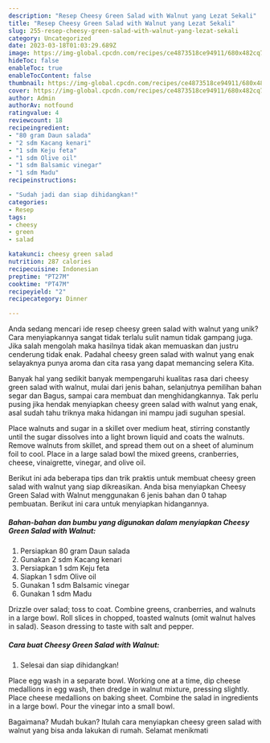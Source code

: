 ```yaml
---
description: "Resep Cheesy Green Salad with Walnut yang Lezat Sekali"
title: "Resep Cheesy Green Salad with Walnut yang Lezat Sekali"
slug: 255-resep-cheesy-green-salad-with-walnut-yang-lezat-sekali
category: Uncategorized
date: 2023-03-18T01:03:29.689Z
image: https://img-global.cpcdn.com/recipes/ce4873518ce94911/680x482cq70/cheesy-green-salad-with-walnut-foto-resep-utama.jpg
hideToc: false
enableToc: true
enableTocContent: false
thumbnail: https://img-global.cpcdn.com/recipes/ce4873518ce94911/680x482cq70/cheesy-green-salad-with-walnut-foto-resep-utama.jpg
cover: https://img-global.cpcdn.com/recipes/ce4873518ce94911/680x482cq70/cheesy-green-salad-with-walnut-foto-resep-utama.jpg
author: Admin
authorAv: notfound
ratingvalue: 4
reviewcount: 18
recipeingredient:
- "80 gram Daun salada"
- "2 sdm Kacang kenari"
- "1 sdm Keju feta"
- "1 sdm Olive oil"
- "1 sdm Balsamic vinegar"
- "1 sdm Madu"
recipeinstructions:

- "Sudah jadi dan siap dihidangkan!"
categories:
- Resep
tags:
- cheesy
- green
- salad

katakunci: cheesy green salad 
nutrition: 287 calories
recipecuisine: Indonesian
preptime: "PT27M"
cooktime: "PT47M"
recipeyield: "2"
recipecategory: Dinner

---
```





Anda sedang mencari ide resep cheesy green salad with walnut yang unik? Cara menyiapkannya sangat tidak terlalu sulit namun tidak gampang juga. Jika salah mengolah maka hasilnya tidak akan memuaskan dan justru cenderung tidak enak. Padahal cheesy green salad with walnut yang enak selayaknya punya aroma dan cita rasa yang dapat memancing selera Kita.





Banyak hal yang sedikit banyak mempengaruhi kualitas rasa dari cheesy green salad with walnut, mulai dari jenis bahan, selanjutnya pemilihan bahan segar dan Bagus, sampai cara membuat dan menghidangkannya. Tak perlu pusing jika hendak menyiapkan cheesy green salad with walnut yang enak,      asal sudah tahu triknya maka hidangan ini mampu jadi suguhan spesial.














Place walnuts and sugar in a skillet over medium heat, stirring constantly until the sugar dissolves into a light brown liquid and coats the walnuts. Remove walnuts from skillet, and spread them out on a sheet of aluminum foil to cool. Place in a large salad bowl the mixed greens, cranberries, cheese, vinaigrette, vinegar, and olive oil.






Berikut ini ada beberapa tips dan trik praktis untuk membuat cheesy green salad with walnut yang siap dikreasikan. Anda bisa menyiapkan Cheesy Green Salad with Walnut menggunakan 6 jenis bahan dan 0 tahap pembuatan. Berikut ini cara untuk menyiapkan hidangannya.

<!--inarticleads1-->

##### Bahan-bahan dan bumbu yang digunakan dalam menyiapkan Cheesy Green Salad with Walnut:

1. Persiapkan 80 gram Daun salada
1. Gunakan 2 sdm Kacang kenari
1. Persiapkan 1 sdm Keju feta
1. Siapkan 1 sdm Olive oil
1. Gunakan 1 sdm Balsamic vinegar
1. Gunakan 1 sdm Madu


Drizzle over salad; toss to coat. Combine greens, cranberries, and walnuts in a large bowl. Roll slices in chopped, toasted walnuts (omit walnut halves in salad). Season dressing to taste with salt and pepper. 

<!--inarticleads2-->

##### Cara buat Cheesy Green Salad with Walnut:


1. Selesai dan siap dihidangkan!

Place egg wash in a separate bowl. Working one at a time, dip cheese medallions in egg wash, then dredge in walnut mixture, pressing slightly. Place cheese medallions on baking sheet. Combine the salad in ingredients in a large bowl. Pour the vinegar into a small bowl. 

Bagaimana? Mudah bukan? Itulah cara menyiapkan cheesy green salad with walnut yang bisa anda lakukan di rumah. Selamat menikmati
